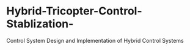 # Hybrid-Tricopter-Control-Stablization-
Control System Design and Implementation of Hybrid Control Systems
